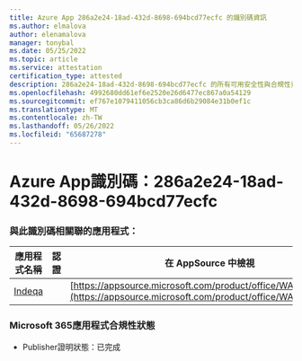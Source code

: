 ```yaml
---
title: Azure App 286a2e24-18ad-432d-8698-694bcd77ecfc 的識別碼資訊
ms.author: elmalova
author: elenamalova
manager: tonybal
ms.date: 05/25/2022
ms.topic: article
ms.service: attestation
certification_type: attested
description: 286a2e24-18ad-432d-8698-694bcd77ecfc 的所有可用安全性與合規性資訊。
ms.openlocfilehash: 4992680dd61ef6e2520e26d6477ec867a0a54129
ms.sourcegitcommit: ef767e1079411056cb3ca86d6b29084e31b0ef1c
ms.translationtype: MT
ms.contentlocale: zh-TW
ms.lasthandoff: 05/26/2022
ms.locfileid: "65687278"
---
```

# <a name="azure-app-id-286a2e24-18ad-432d-8698-694bcd77ecfc"></a>Azure App識別碼：286a2e24-18ad-432d-8698-694bcd77ecfc


### <a name="apps-associated-with-this-id"></a>與此識別碼相關聯的應用程式：
| **應用程式名稱** | **認證** | **在 AppSource 中檢視** |
|--------------|---------------|-----------------------|
| [Indeqa](../forward/WA200003277.md) |  | [https://appsource.microsoft.com/product/office/WA200003277](https://appsource.microsoft.com/product/office/WA200003277) |

### <a name="microsoft-365-app-compliance-status"></a>Microsoft 365應用程式合規性狀態
- Publisher證明狀態：已完成
